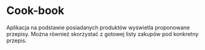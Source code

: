 # Cook-book
Aplikacja na podstawie posiadanych produktów wyświetla proponowane przepisy. Można również skorzystać z gotowej listy zakupów pod konkretny przepis.
